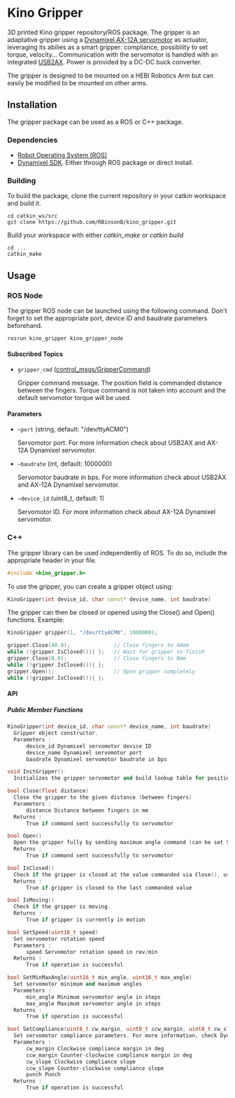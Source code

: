# Kino Gripper
3D printed Kino gripper repository/ROS package. The gripper is an adaptative gripper using a [Dynamixel AX-12A servomotor](https://emanual.robotis.com/docs/en/dxl/ax/ax-12a/) as actuator, leveraging its abilies as a smart gripper: compliance, possibility to set torque, velocity... Communication with the servomotor is handled with an integrated [USB2AX](http://www.xevelabs.com/doku.php?id=product:usb2ax:usb2ax). Power is provided by a DC-DC buck converter.

The gripper is designed to be mounted on a HEBI Robotics Arm but can easily be modified to be mounted on other arms.

## Installation
The gripper package can be used as a ROS or C++ package.

### Dependencies
- [Robot Operating System (ROS)](http://wiki.ros.org)
- [Dynamixel SDK](https://emanual.robotis.com/docs/en/software/dynamixel/dynamixel_sdk/download/). Either through ROS package or direct install.

### Building
To build the package, clone the current repository in your catkin workspace and build it.
```
cd catkin_ws/src
git clone https://github.com/RBinsonB/kino_gripper.git
```
Build your workspace with either *catkin_make* or *catkin build*
```
cd ...
catkin_make
```

## Usage
### ROS Node
The gripper ROS node can be launched using the following command. Don't forget to set the appropriate port, device ID and baudrate parameters beforehand.
```
rosrun kino_gripper kino_gripper_node
```

#### Subscribed Topics
- `gripper_cmd` ([control_msgs/GripperCommand](http://docs.ros.org/en/melodic/api/control_msgs/html/msg/GripperCommand.html))

    Gripper command message. The position field is commanded distance between the fingers. Torque command is not taken into account and the default servomotor torque will be used.

#### Parameters
- `~port` (string, default: "/dev/ttyACM0")

    Servomotor port. For more information check about USB2AX and AX-12A Dynamixel servomotor.
    
- `~baudrate` (int, default: 1000000)

    Servomotor baudrate in bps. For more information check about USB2AX and AX-12A Dynamixel servomotor.
    
- `~device_id` (uint8_t, default: 1)

    Servomotor ID. For more information check about AX-12A Dynamixel servomotor.
    
### C++
The gripper library can be used independently of ROS. To do so, include the appropriate header in your file.
```cpp
#include <kino_gripper.h>

```

To use the gripper, you can create a gripper object using:
```cpp
KinoGripper(int device_id, char const* device_name, int baudrate)
```
The gripper can then be closed or opened using the Close() and Open() functions.
Example:
```cpp
KinoGripper gripper(1, "/dev/ttyACM0", 1000000);

gripper.Close(40.0);              // Close fingers to 40mm
while (!gripper.IsClosed()){ };   // Wait for gripper to finish
gripper.Close(0.0);               // Close fingers to 0mm
while (!gripper.IsClosed()){ };
gripper.Open();                   // Open gripper completely
while (!gripper.IsClosed()){ };
```

#### API
##### Public Member Functions
```cpp
KinoGripper(int device_id, char const* device_name, int baudrate)
  Gripper object constructor.
  Parameters : 
      device_id Dynamixel servomotor device ID
      device_name Dynamixel servomotor port
      baudrate Dynamixel servomotor baudrate in bps
```
```cpp
void InitGripper()
  Initializes the gripper servomotor and build lookup table for position command
```
```cpp
bool Close(float distance)
  Close the gripper to the given distance (between fingers)
  Parameters : 
      distance Distance between fingers in mm
  Returns :
      True if command sent successfully to servomotor
```
```cpp
bool Open()
  Open the gripper fully by sending maximum angle command (can be set SetMinMaxAngle())
  Returns :
      True if command sent successfully to servomotor
```
```cpp
bool IsClosed()
  Check if the gripper is closed at the value commanded via Close(), uses an inner hardcoded threshold.
  Returns :
      True if gripper is closed to the last commanded value
```
```cpp
bool IsMoving()
  Check if the gripper is moving.
  Returns :
      True if gripper is currently in motion
```
```cpp
bool SetSpeed(uint16_t speed)
  Set servomotor rotation speed
  Parameters : 
      speed Servomotor rotation speed in rev/min
  Returns :
      True if operation is successful
```
```cpp
bool SetMinMaxAngle(uint16_t min_angle, uint16_t max_angle)
  Set servomotor minimum and maximum angles
  Parameters : 
      min_angle Minimum servomotor angle in steps
      max_angle Maximum servomotor angle in steps
  Returns :
      True if operation is successful
```
```cpp
bool SetCompliance(uint8_t cw_margin, uint8_t ccw_margin, uint8_t cw_slope, uint8_t ccw_slope, uint16_t punch)
  Set servomotor compliance parameters. For more information, check Dynamixel AX-12A control table for more details.
  Parameters : 
      cw_margin Clockwise compliance margin in deg 
      ccw_margin Counter-clockwise compliance margin in deg
      cw_slope Clockwise compliance slope
      ccw_slope Counter-clockwise compliance slope
      punch Punch
  Returns :
      True if operation is successful
```
